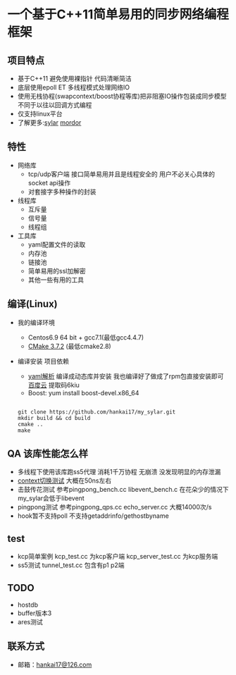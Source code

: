 # 一个基于C++11简单易用的同步网络编程框架

## 项目特点
- 基于C++11 避免使用裸指针 代码清晰简洁
- 底层使用epoll ET 多线程模式处理网络IO
- 使用无栈协程(swapcontext/boost协程等库)把非阻塞IO操作包装成同步模型 不同于以往以回调方式编程 
- 仅支持linux平台
- 了解更多:[sylar](https://github.com/sylar-yin/sylar) [mordor](https://github.com/mozy/mordor)

## 特性
- 网络库
  - tcp/udp客户端 接口简单易用并且是线程安全的 用户不必关心具体的socket api操作
  - 对套接字多种操作的封装
- 线程库
  - 互斥量
  - 信号量
  - 线程组
- 工具库
  - yaml配置文件的读取
  - 内存池
  - 链接池
  - 简单易用的ssl加解密
  - 其他一些有用的工具

## 编译(Linux)
- 我的编译环境
  - Centos6.9 64 bit + gcc7.1(最低gcc4.4.7)
  - [CMake 3.7.2](https://cmake.org/files/v3.7/cmake-3.7.2.tar.gz) (最低cmake2.8)
- 编译安装
  项目依赖
  - [yaml解析](https://github.com/jbeder/yaml-cpp/archive/yaml-cpp-0.6.3.tar.gz) 编译成动态库并安装  我也编译好了做成了rpm包直接安装即可[百度云](https://pan.baidu.com/s/1fNCRIkIFOim7xgU6VXVtJQ) 提取码6kiu
  - Boost: yum install boost-devel.x86_64

  ```
  
  git clone https://github.com/hankai17/my_sylar.git
  mkdir build && cd build
  cmake ..
  make
  ```

## QA 该库性能怎么样 
- 多线程下使用该库跑ss5代理 消耗1千万协程 无崩溃 没发现明显的内存泄漏
- [context切换测试](https://github.com/hankai17/context_benchmark) 大概在50ns左右
- 击鼓传花测试 参考pingpong_bench.cc libevent_bench.c 在花朵少的情况下my_sylar会低于libevent
- pingpong测试 参考pingpong_qps.cc echo_server.cc 大概14000次/s
- hook暂不支持poll 不支持getaddrinfo/gethostbyname

## test
- kcp简单案例 kcp_test.cc 为kcp客户端  kcp_server_test.cc 为kcp服务端
- ss5测试 tunnel_test.cc 包含有p1 p2端

## TODO
- hostdb
- buffer版本3
- ares测试

## 联系方式
- 邮箱：<hankai17@126.com>
